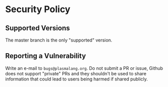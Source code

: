 # Security Policy

## Supported Versions

The master branch is the only "supported" version.

## Reporting a Vulnerability

Write an e-mail to `bugs@plasmalang.org`.  Do not submit a PR or issue, Github does not support "private" PRs and they
shouldn't be used to share information that could lead to users being harmed if shared publicly.  
